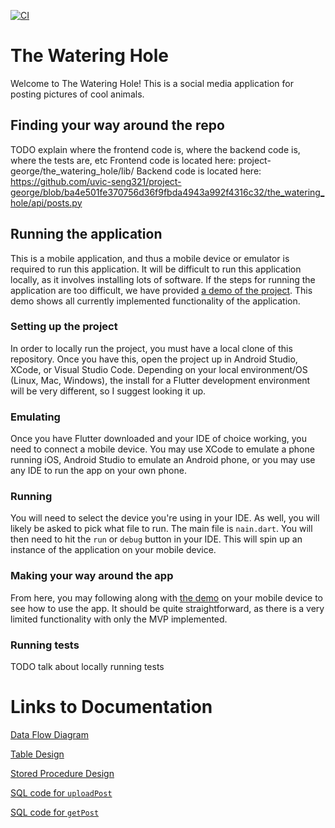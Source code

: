 [![CI](https://github.com/uvic-seng321/project-george/actions/workflows/ci.yml/badge.svg?branch=main)](https://github.com/uvic-seng321/project-george/actions/workflows/ci.yml)

# The Watering Hole

Welcome to The Watering Hole! This is a social media application for posting pictures of cool animals.

## Finding your way around the repo

TODO explain where the frontend code is, where the backend code is, where the tests are, etc
Frontend code is located here:
project-george/the_watering_hole/lib/
Backend code is located here:
https://github.com/uvic-seng321/project-george/blob/ba4e501fe370756d36f9fbda4943a992f4316c32/the_watering_hole/api/posts.py


## Running the application

This is a mobile application, and thus a mobile device or emulator is required to run this application. It will be difficult to run this application locally, as it involves installing lots of software. If the steps for running the application are too difficult, we have provided [a demo of the project](). This demo shows all currently implemented functionality of the application.

### Setting up the project

In order to locally run the project, you must have a local clone of this repository. Once you have this, open the project up in Android Studio, XCode, or Visual Studio Code. Depending on your local environment/OS (Linux, Mac, Windows), the install for a Flutter development environment will be very different, so I suggest looking it up.

### Emulating

Once you have Flutter downloaded and your IDE of choice working, you need to connect a mobile device. You may use XCode to emulate a phone running iOS, Android Studio to emulate an Android phone, or you may use any IDE to run the app on your own phone. 

### Running

You will need to select the device you're using in your IDE. As well, you will likely be asked to pick what file to run. The main file is `nain.dart`. You will then need to hit the `run` or `debug` button in your IDE. This will spin up an instance of the application on your mobile device.

### Making your way around the app

From here, you may following along with [the demo]() on your mobile device to see how to use the app. It should be quite straightforward, as there is a very limited functionality with only the MVP implemented.

### Running tests

TODO talk about locally running tests

# Links to Documentation

[Data Flow Diagram](https://github.com/uvic-seng321/project-george/blob/5bb3e2ae5e0cb7c4bcf7e14bb03f7e6555b48b20/DFD.jpeg)

[Table Design](https://github.com/uvic-seng321/project-george/blob/5bb3e2ae5e0cb7c4bcf7e14bb03f7e6555b48b20/SQL%20Documentation/Table%20Design.txt)

[Stored Procedure Design](https://github.com/uvic-seng321/project-george/blob/5bb3e2ae5e0cb7c4bcf7e14bb03f7e6555b48b20/SQL%20Documentation/SP%20Design.txt)

[SQL code for `uploadPost`](https://github.com/uvic-seng321/project-george/blob/5bb3e2ae5e0cb7c4bcf7e14bb03f7e6555b48b20/SQL%20Documentation/uploadPost.txt)

[SQL code for `getPost`](https://github.com/uvic-seng321/project-george/blob/5bb3e2ae5e0cb7c4bcf7e14bb03f7e6555b48b20/SQL%20Documentation/getPosts.txt)

